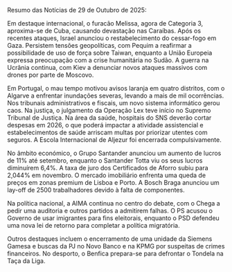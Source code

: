 Resumo das Notícias de 29 de Outubro de 2025:

Em destaque internacional, o furacão Melissa, agora de Categoria 3, aproxima-se de Cuba, causando devastação nas Caraíbas. Após os recentes ataques, Israel anunciou o restabelecimento do cessar-fogo em Gaza. Persistem tensões geopolíticas, com Pequim a reafirmar a possibilidade de uso de força sobre Taiwan, enquanto a União Europeia expressa preocupação com a crise humanitária no Sudão. A guerra na Ucrânia continua, com Kiev a denunciar novos ataques massivos com drones por parte de Moscovo.

Em Portugal, o mau tempo motivou avisos laranja em quatro distritos, com o Algarve a enfrentar inundações severas, levando a mais de mil ocorrências. Nos tribunais administrativos e fiscais, um novo sistema informático gerou caos. Na justiça, o julgamento da Operação Lex teve início no Supremo Tribunal de Justiça. Na área da saúde, hospitais do SNS deverão cortar despesas em 2026, o que poderá impactar a atividade assistencial e estabelecimentos de saúde arriscam multas por priorizar utentes com seguros. A Escola Internacional de Aljezur foi encerrada compulsivamente.

No âmbito económico, o Grupo Santander anunciou um aumento de lucros de 11% até setembro, enquanto o Santander Totta viu os seus lucros diminuírem 6,4%. A taxa de juro dos Certificados de Aforro subiu para 2,044% em novembro. O mercado imobiliário enfrenta uma queda de preços em zonas premium de Lisboa e Porto. A Bosch Braga anunciou um lay-off de 2500 trabalhadores devido à falta de componentes.

Na política nacional, a AIMA continua no centro do debate, com o Chega a pedir uma auditoria e outros partidos a admitirem falhas. O PS acusou o Governo de usar imigrantes para fins eleitorais, enquanto o PSD defendeu uma nova lei de retorno para completar a política migratória.

Outros destaques incluem o encerramento de uma unidade da Siemens Gamesa e buscas da PJ no Novo Banco e na KPMG por suspeitas de crimes financeiros. No desporto, o Benfica prepara-se para defrontar o Tondela na Taça da Liga.